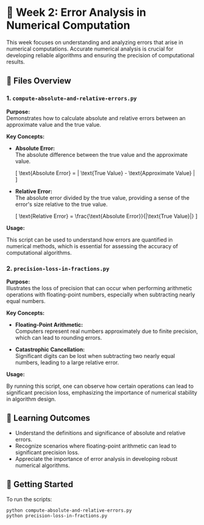 # 📘 Week 2: Error Analysis in Numerical Computation

This week focuses on understanding and analyzing errors that arise in numerical computations. Accurate numerical analysis is crucial for developing reliable algorithms and ensuring the precision of computational results.

## 📂 Files Overview

### 1. `compute-absolute-and-relative-errors.py`

**Purpose:**  
Demonstrates how to calculate absolute and relative errors between an approximate value and the true value.

**Key Concepts:**

- **Absolute Error:**  
  The absolute difference between the true value and the approximate value.
  
  \[
  \text{Absolute Error} = | \text{True Value} - \text{Approximate Value} |
  \]

- **Relative Error:**  
  The absolute error divided by the true value, providing a sense of the error's size relative to the true value.
  
  \[
  \text{Relative Error} = \frac{\text{Absolute Error}}{|\text{True Value}|}
  \]

**Usage:**

This script can be used to understand how errors are quantified in numerical methods, which is essential for assessing the accuracy of computational algorithms.

### 2. `precision-loss-in-fractions.py`

**Purpose:**  
Illustrates the loss of precision that can occur when performing arithmetic operations with floating-point numbers, especially when subtracting nearly equal numbers.

**Key Concepts:**

- **Floating-Point Arithmetic:**  
  Computers represent real numbers approximately due to finite precision, which can lead to rounding errors.

- **Catastrophic Cancellation:**  
  Significant digits can be lost when subtracting two nearly equal numbers, leading to a large relative error.

**Usage:**

By running this script, one can observe how certain operations can lead to significant precision loss, emphasizing the importance of numerical stability in algorithm design.

## 🧠 Learning Outcomes

- Understand the definitions and significance of absolute and relative errors.
- Recognize scenarios where floating-point arithmetic can lead to significant precision loss.
- Appreciate the importance of error analysis in developing robust numerical algorithms.

## 🚀 Getting Started

To run the scripts:

```bash
python compute-absolute-and-relative-errors.py
python precision-loss-in-fractions.py
